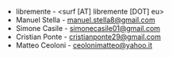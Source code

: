 * libremente - <surf [AT] libremente [DOT] eu>  
* Manuel Stella - <manuel.stella8@gmail.com>   
* Simone Casile - <simonecasile01@gmail.com>   
* Cristian Ponte - <cristianponte29@gmail.com>  
* Matteo Ceoloni - <ceolonimatteo@yahoo.it>   
